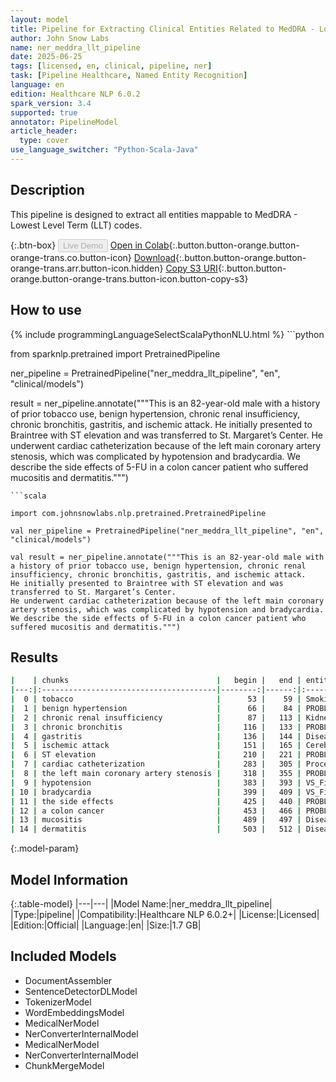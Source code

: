 ```yaml
---
layout: model
title: Pipeline for Extracting Clinical Entities Related to MedDRA - Lowest Level Term (LLT) Codes
author: John Snow Labs
name: ner_meddra_llt_pipeline
date: 2025-06-25
tags: [licensed, en, clinical, pipeline, ner]
task: [Pipeline Healthcare, Named Entity Recognition]
language: en
edition: Healthcare NLP 6.0.2
spark_version: 3.4
supported: true
annotator: PipelineModel
article_header:
  type: cover
use_language_switcher: "Python-Scala-Java"
---
```


## Description

This pipeline is designed to extract all entities mappable to MedDRA - Lowest Level Term (LLT) codes.

{:.btn-box}
<button class="button button-orange" disabled>Live Demo</button>
[Open in Colab](https://colab.research.google.com/github/JohnSnowLabs/spark-nlp-workshop/blob/master/healthcare-nlp/07.0.Pretrained_Clinical_Pipelines.ipynb){:.button.button-orange.button-orange-trans.co.button-icon}
[Download](https://s3.amazonaws.com/auxdata.johnsnowlabs.com/clinical/models/ner_meddra_llt_pipeline_en_6.0.2_3.4_1750859490305.zip){:.button.button-orange.button-orange-trans.arr.button-icon.hidden}
[Copy S3 URI](s3://auxdata.johnsnowlabs.com/clinical/models/ner_meddra_llt_pipeline_en_6.0.2_3.4_1750859490305.zip){:.button.button-orange.button-orange-trans.button-icon.button-copy-s3}

## How to use



<div class="tabs-box" markdown="1">
{% include programmingLanguageSelectScalaPythonNLU.html %}
```python

from sparknlp.pretrained import PretrainedPipeline

ner_pipeline = PretrainedPipeline("ner_meddra_llt_pipeline", "en", "clinical/models")

result = ner_pipeline.annotate("""This is an 82-year-old male with a history of prior tobacco use, benign hypertension, chronic renal insufficiency, chronic bronchitis, gastritis, and ischemic attack. 
He initially presented to Braintree with ST elevation and was transferred to St. Margaret’s Center. 
He underwent cardiac catheterization because of the left main coronary artery stenosis, which was complicated by hypotension and bradycardia. 
We describe the side effects of 5-FU in a colon cancer patient who suffered mucositis and dermatitis.""")

```
```scala

import com.johnsnowlabs.nlp.pretrained.PretrainedPipeline

val ner_pipeline = PretrainedPipeline("ner_meddra_llt_pipeline", "en", "clinical/models")

val result = ner_pipeline.annotate("""This is an 82-year-old male with a history of prior tobacco use, benign hypertension, chronic renal insufficiency, chronic bronchitis, gastritis, and ischemic attack. 
He initially presented to Braintree with ST elevation and was transferred to St. Margaret’s Center. 
He underwent cardiac catheterization because of the left main coronary artery stenosis, which was complicated by hypotension and bradycardia. 
We describe the side effects of 5-FU in a colon cancer patient who suffered mucositis and dermatitis.""")

```
</div>

## Results

```bash
|    | chunks                                 |   begin |   end | entities                  |
|---:|:---------------------------------------|--------:|------:|:--------------------------|
|  0 | tobacco                                |      53 |    59 | Smoking                   |
|  1 | benign hypertension                    |      66 |    84 | PROBLEM                   |
|  2 | chronic renal insufficiency            |      87 |   113 | Kidney_Disease            |
|  3 | chronic bronchitis                     |     116 |   133 | PROBLEM                   |
|  4 | gastritis                              |     136 |   144 | Disease_Syndrome_Disorder |
|  5 | ischemic attack                        |     151 |   165 | Cerebrovascular_Disease   |
|  6 | ST elevation                           |     210 |   221 | PROBLEM                   |
|  7 | cardiac catheterization                |     283 |   305 | Procedure                 |
|  8 | the left main coronary artery stenosis |     318 |   355 | PROBLEM                   |
|  9 | hypotension                            |     383 |   393 | VS_Finding                |
| 10 | bradycardia                            |     399 |   409 | VS_Finding                |
| 11 | the side effects                       |     425 |   440 | PROBLEM                   |
| 12 | a colon cancer                         |     453 |   466 | PROBLEM                   |
| 13 | mucositis                              |     489 |   497 | Disease_Syndrome_Disorder |
| 14 | dermatitis                             |     503 |   512 | Disease_Syndrome_Disorder |
```

{:.model-param}
## Model Information

{:.table-model}
|---|---|
|Model Name:|ner_meddra_llt_pipeline|
|Type:|pipeline|
|Compatibility:|Healthcare NLP 6.0.2+|
|License:|Licensed|
|Edition:|Official|
|Language:|en|
|Size:|1.7 GB|

## Included Models

- DocumentAssembler
- SentenceDetectorDLModel
- TokenizerModel
- WordEmbeddingsModel
- MedicalNerModel
- NerConverterInternalModel
- MedicalNerModel
- NerConverterInternalModel
- ChunkMergeModel